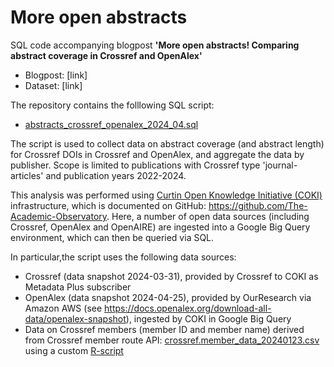 # More open abstracts
SQL code accompanying blogpost **'More open abstracts! Comparing abstract coverage in Crossref and OpenAlex'**

* Blogpost: [link] 
* Dataset: [link]

The repository contains the folllowing SQL script:
* [abstracts_crossref_openalex_2024_04.sql](sql/abstracts_crossref_openalex_2024_04.sql)

The script is used to collect data on abstract coverage (and abstract length) for Crossref DOIs in Crossref and OpenAlex, and aggregate the data by publisher.
Scope is limited to publications with Crossref type 'journal-articles' and publication years 2022-2024. 

This analysis was performed using [Curtin Open Knowledge Initiative (COKI)](https://openknowledge.community/) infrastructure, which is documented on GitHub: https://github.com/The-Academic-Observatory. Here, a number of open data sources (including Crossref, OpenAlex and OpenAIRE) are ingested into a Google Big Query environment, which can then be queried via SQL.

In particular,the script uses the following data sources:
- Crossref (data snapshot 2024-03-31), provided by Crossref to COKI as Metadata Plus subscriber
- OpenAlex (data snapshot 2024-04-25), provided by OurResearch via Amazon AWS (see https://docs.openalex.org/download-all-data/openalex-snapshot), ingested by COKI in Google Big Query
- Data on Crossref members (member ID and member name) derived from Crossref member route API: [crossref.member_data_20240123.csv](https://github.com/bmkramer/crossref_issn_member_location/blob/main/data/2024-01-23/crossref_members_location_2024-01-23.csv) using a custom [R-script](https://github.com/bmkramer/crossref_issn_member_location/blob/main/01b_crossref_members_location.R) 


